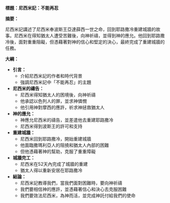 **標題：尼西米記：不能再忍**

**摘要：**

尼西米記講述了尼西米奉波斯王亞達薛西一世之命，回到耶路撒冷重建城牆的故事。尼西米在得知猶太人遭受苦難後，向神祈禱，並得到神的應允。他回到耶路撒冷後，面對重重阻礙，但憑藉著對神的信心和堅定的決心，最終完成了重建城牆的任務。

**大綱：**

* **引言：**
    * 介紹尼西米記的作者和時代背景
    * 強調尼西米記中「不能再忍」的主題
* **尼西米的禱告：**
    * 尼西米得知猶太人的困境後，向神祈禱
    * 他承認以色列人的罪，並求神憐憫
    * 他引用神對摩西的應許，祈求神拯救猶太人
* **神的應允：**
    * 神應允尼西米的禱告，並差遣他去重建耶路撒冷
    * 尼西米得到波斯王的許可和支持
* **重建城牆：**
    * 尼西米回到耶路撒冷，開始重建城牆
    * 他面臨撒瑪利亞人的阻撓和猶太人內部的困難
    * 但他憑藉著神的幫助，克服了重重障礙
* **城牆完工：**
    * 尼西米在52天內完成了城牆的重建
    * 猶太人得以重新安居在耶路撒冷
* **結論：**
    * 尼西米記教導我們，當我們面對困難時，要向神祈禱
    * 我們要相信神的應許，並憑藉著信心和決心去克服困難
    * 我們要效法尼西米，為神而活，並完成神託付給我們的使命